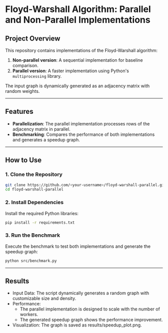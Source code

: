 # Floyd-Warshall Algorithm: Parallel and Non-Parallel Implementations

## Project Overview
This repository contains implementations of the Floyd-Warshall algorithm:
1. **Non-parallel version**: A sequential implementation for baseline comparison.
2. **Parallel version**: A faster implementation using Python's `multiprocessing` library.

The input graph is dynamically generated as an adjacency matrix with random weights.

---

## Features
- **Parallelization**: The parallel implementation processes rows of the adjacency matrix in parallel.
- **Benchmarking**: Compares the performance of both implementations and generates a speedup graph.

---

## How to Use

### 1. Clone the Repository
```bash
git clone https://github.com/<your-username>/floyd-warshall-parallel.git
cd floyd-warshall-parallel
```

### 2. Install Dependencies
Install the required Python libraries:

```bash
pip install -r requirements.txt
```

### 3. Run the Benchmark
Execute the benchmark to test both implementations and generate the speedup graph:

```bash
python src/benchmark.py
```

---

## Results
- Input Data: The script dynamically generates a random graph with customizable size and density.
- Performance:
  - The parallel implementation is designed to scale with the number of workers.
  - The generated speedup graph shows the performance improvement.
- Visualization: The graph is saved as results/speedup_plot.png.
